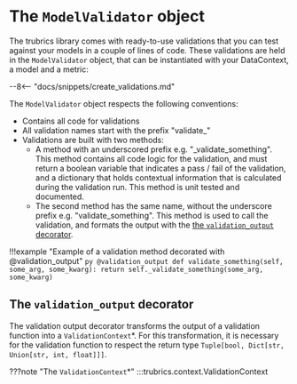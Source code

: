 # The `ModelValidator` object

The trubrics library comes with ready-to-use validations that you can test against your models in a
couple of lines of code. These validations are held in the `ModelValidator` object, that can be instantiated
with your DataContext, a model and a metric:

--8<-- "docs/snippets/create_validations.md"

The `ModelValidator` object respects the following conventions:

- Contains all code for validations
- All validation names start with the prefix "validate_"
- Validations are built with two methods:
    - A method with an underscored prefix e.g. "_validate_something". This method contains all code logic for the validation,
    and must return a boolean variable that indicates a pass / fail of the validation, and a dictionary that holds
    contextual information that is calculated during the validation run. This method is unit tested and documented.
    - The second method has the same name, without the underscore prefix e.g. "validate_something". This method is used to call
    the validation, and formats the output with the [the `validation_output` decorator](#the-validation_output-decorator).

!!!example "Example of a validation method decorated with @validation_output"
    ```py
    @validation_output
    def validate_something(self, some_arg, some_kwarg):
        return self._validate_something(some_arg, some_kwarg)
    ```

## The `validation_output` decorator
The validation output decorator transforms the output of a validation function into a `ValidationContext`*. For this transformation, it is necessary for the validation function to respect the return type `Tuple[bool, Dict[str, Union[str, int, float]]]`.

???note "The `ValidationContext`*"
    :::trubrics.context.ValidationContext
